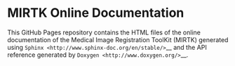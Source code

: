 MIRTK Online Documentation
==========================

This GitHub Pages repository contains the HTML files of the online documentation
of the Medical Image Registration ToolKit (MIRTK) generated using
`Sphinx <http://www.sphinx-doc.org/en/stable/>`__ and the API reference
generated by `Doxygen <http://www.doxygen.org/>`__.
